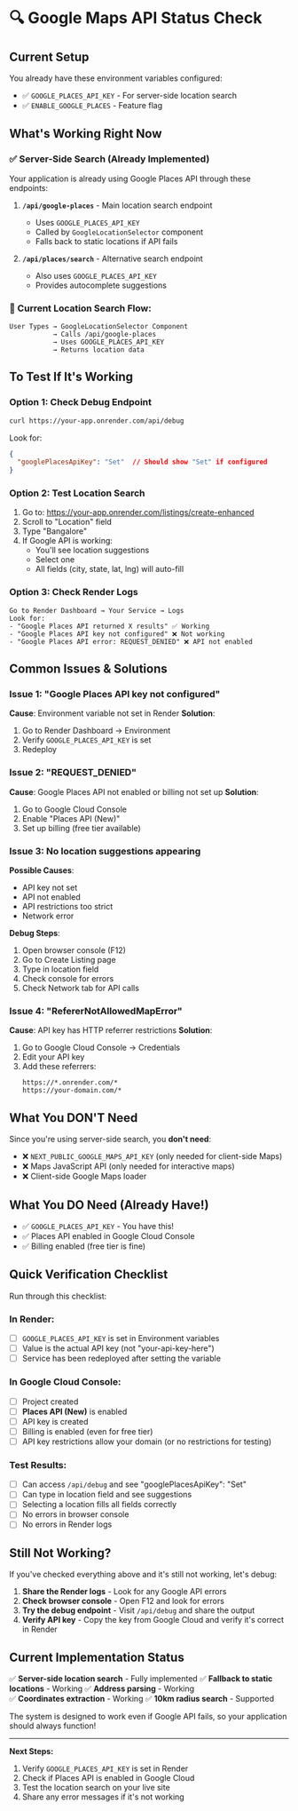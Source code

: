 # 🔍 Google Maps API Status Check

## Current Setup

You already have these environment variables configured:
- ✅ `GOOGLE_PLACES_API_KEY` - For server-side location search
- ✅ `ENABLE_GOOGLE_PLACES` - Feature flag

## What's Working Right Now

### ✅ Server-Side Search (Already Implemented)
Your application is already using Google Places API through these endpoints:

1. **`/api/google-places`** - Main location search endpoint
   - Uses `GOOGLE_PLACES_API_KEY`
   - Called by `GoogleLocationSelector` component
   - Falls back to static locations if API fails

2. **`/api/places/search`** - Alternative search endpoint
   - Also uses `GOOGLE_PLACES_API_KEY`
   - Provides autocomplete suggestions

### 📍 Current Location Search Flow:

```
User Types → GoogleLocationSelector Component 
           → Calls /api/google-places 
           → Uses GOOGLE_PLACES_API_KEY
           → Returns location data
```

## To Test If It's Working

### Option 1: Check Debug Endpoint
```bash
curl https://your-app.onrender.com/api/debug
```

Look for:
```json
{
  "googlePlacesApiKey": "Set"  // Should show "Set" if configured
}
```

### Option 2: Test Location Search
1. Go to: https://your-app.onrender.com/listings/create-enhanced
2. Scroll to "Location" field
3. Type "Bangalore"
4. If Google API is working:
   - You'll see location suggestions
   - Select one
   - All fields (city, state, lat, lng) will auto-fill

### Option 3: Check Render Logs
```
Go to Render Dashboard → Your Service → Logs
Look for:
- "Google Places API returned X results" ✅ Working
- "Google Places API key not configured" ❌ Not working
- "Google Places API error: REQUEST_DENIED" ❌ API not enabled
```

## Common Issues & Solutions

### Issue 1: "Google Places API key not configured"
**Cause**: Environment variable not set in Render
**Solution**: 
1. Go to Render Dashboard → Environment
2. Verify `GOOGLE_PLACES_API_KEY` is set
3. Redeploy

### Issue 2: "REQUEST_DENIED"
**Cause**: Google Places API not enabled or billing not set up
**Solution**:
1. Go to Google Cloud Console
2. Enable "Places API (New)"
3. Set up billing (free tier available)

### Issue 3: No location suggestions appearing
**Possible Causes**:
- API key not set
- API not enabled
- API restrictions too strict
- Network error

**Debug Steps**:
1. Open browser console (F12)
2. Go to Create Listing page
3. Type in location field
4. Check console for errors
5. Check Network tab for API calls

### Issue 4: "RefererNotAllowedMapError"
**Cause**: API key has HTTP referrer restrictions
**Solution**:
1. Go to Google Cloud Console → Credentials
2. Edit your API key
3. Add these referrers:
   ```
   https://*.onrender.com/*
   https://your-domain.com/*
   ```

## What You DON'T Need

Since you're using server-side search, you **don't need**:
- ❌ `NEXT_PUBLIC_GOOGLE_MAPS_API_KEY` (only needed for client-side Maps)
- ❌ Maps JavaScript API (only needed for interactive maps)
- ❌ Client-side Google Maps loader

## What You DO Need (Already Have!)

- ✅ `GOOGLE_PLACES_API_KEY` - You have this!
- ✅ Places API enabled in Google Cloud Console
- ✅ Billing enabled (free tier is fine)

## Quick Verification Checklist

Run through this checklist:

### In Render:
- [ ] `GOOGLE_PLACES_API_KEY` is set in Environment variables
- [ ] Value is the actual API key (not "your-api-key-here")
- [ ] Service has been redeployed after setting the variable

### In Google Cloud Console:
- [ ] Project created
- [ ] **Places API (New)** is enabled
- [ ] API key is created
- [ ] Billing is enabled (even for free tier)
- [ ] API key restrictions allow your domain (or no restrictions for testing)

### Test Results:
- [ ] Can access `/api/debug` and see "googlePlacesApiKey": "Set"
- [ ] Can type in location field and see suggestions
- [ ] Selecting a location fills all fields correctly
- [ ] No errors in browser console
- [ ] No errors in Render logs

## Still Not Working?

If you've checked everything above and it's still not working, let's debug:

1. **Share the Render logs** - Look for any Google API errors
2. **Check browser console** - Open F12 and look for errors
3. **Try the debug endpoint** - Visit `/api/debug` and share the output
4. **Verify API key** - Copy the key from Google Cloud and verify it's correct in Render

## Current Implementation Status

✅ **Server-side location search** - Fully implemented
✅ **Fallback to static locations** - Working
✅ **Address parsing** - Working  
✅ **Coordinates extraction** - Working
✅ **10km radius search** - Supported

The system is designed to work even if Google API fails, so your application should always function!

---

**Next Steps:**
1. Verify `GOOGLE_PLACES_API_KEY` is set in Render
2. Check if Places API is enabled in Google Cloud
3. Test the location search on your live site
4. Share any error messages if it's not working

